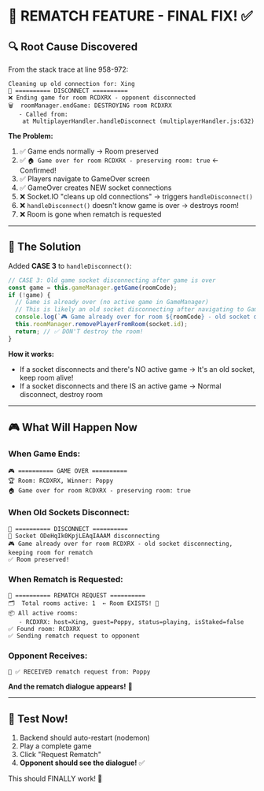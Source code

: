 # 🎉 REMATCH FEATURE - FINAL FIX! ✅

## 🔍 Root Cause Discovered

From the stack trace at line 958-972:
```
Cleaning up old connection for: Xing
🔌 ========== DISCONNECT ==========
❌ Ending game for room RCDXRX - opponent disconnected
🗑️  roomManager.endGame: DESTROYING room RCDXRX
   - Called from:
    at MultiplayerHandler.handleDisconnect (multiplayerHandler.js:632)
```

**The Problem:**
1. ✅ Game ends normally → Room preserved
2. ✅ `🏠 Game over for room RCDXRX - preserving room: true` ← Confirmed!
3. ✅ Players navigate to GameOver screen
4. ✅ GameOver creates NEW socket connections
5. ❌ Socket.IO "cleans up old connections" → triggers `handleDisconnect()`
6. ❌ `handleDisconnect()` doesn't know game is over → destroys room!
7. ❌ Room is gone when rematch is requested

---

## 🔧 The Solution

Added **CASE 3** to `handleDisconnect()`:

```javascript
// CASE 3: Old game socket disconnecting after game is over
const game = this.gameManager.getGame(roomCode);
if (!game) {
  // Game is already over (no active game in GameManager)
  // This is likely an old socket disconnecting after navigating to GameOver screen
  console.log(`🎮 Game already over for room ${roomCode} - old socket disconnecting, keeping room for rematch`);
  this.roomManager.removePlayerFromRoom(socket.id);
  return; // ✅ DON'T destroy the room!
}
```

**How it works:**
- If a socket disconnects and there's NO active game → It's an old socket, keep room alive!
- If a socket disconnects and there IS an active game → Normal disconnect, destroy room

---

## 🎮 What Will Happen Now

### When Game Ends:
```
🎮 ========== GAME OVER ==========
🏆 Room: RCDXRX, Winner: Poppy
🏠 Game over for room RCDXRX - preserving room: true
```

### When Old Sockets Disconnect:
```
🔌 ========== DISCONNECT ==========
👤 Socket ODeHqIk0KpjLEAqIAAAM disconnecting
🎮 Game already over for room RCDXRX - old socket disconnecting, keeping room for rematch
✅ Room preserved!
```

### When Rematch is Requested:
```
🔄 ========== REMATCH REQUEST ==========
🗂️  Total rooms active: 1  ← Room EXISTS! 🎉
📦 All active rooms:
   - RCDXRX: host=Xing, guest=Poppy, status=playing, isStaked=false
✅ Found room: RCDXRX
✅ Sending rematch request to opponent
```

### Opponent Receives:
```
📨 ✅ RECEIVED rematch request from: Poppy
```

**And the rematch dialogue appears!** 🎊

---

## 🧪 Test Now!

1. Backend should auto-restart (nodemon)
2. Play a complete game
3. Click "Request Rematch"
4. **Opponent should see the dialogue!** ✅

This should FINALLY work! 🚀

